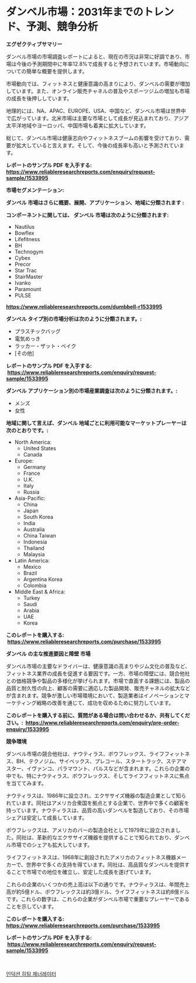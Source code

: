 <p><h1>ダンベル市場：2031年までのトレンド、予測、競争分析</h1></p><p><strong>エグゼクティブサマリー</strong></p>
<p><p>ダンベル市場の市場調査レポートによると、現在の市況は非常に好調であり、市場は今後の予測期間中に年率12.8%で成長すると予想されています。市場動向についての簡単な概要を提供します。</p><p>市場動向では、フィットネスと健康意識の高まりにより、ダンベルの需要が増加しています。また、オンライン販売チャネルの普及やスポーツジムの増加も市場の成長を後押ししています。</p><p>地理的には、NA、APAC、EUROPE、USA、中国など、ダンベル市場は世界中で広がっています。北米市場は主要な市場として成長が見込まれており、アジア太平洋地域やヨーロッパ、中国市場も着実に拡大しています。</p><p>総じて、ダンベル市場は健康志向やフィットネスブームの影響を受けており、需要が拡大していると言えます。そして、今後の成長率も高いと予測されています。</p></p>
<p><strong>レポートのサンプル PDF を入手する: <a href="https://www.reliableresearchreports.com/enquiry/request-sample/1533995">https://www.reliableresearchreports.com/enquiry/request-sample/1533995</a></strong></p>
<p><strong>市場セグメンテーション:</strong></p>
<p><strong> ダンベル 市場はさらに概要、展開、アプリケーション、地域に分類されます :</strong></p>
<p><strong>コンポーネントに関しては、 ダンベル 市場は次のように分類されます: &nbsp;</strong></p>
<p><ul><li>Nautilus</li><li>Bowflex</li><li>Lifefitness</li><li>BH</li><li>Technogym</li><li>Cybex</li><li>Precor</li><li>Star Trac</li><li>StairMaster</li><li>Ivanko</li><li>Paramount</li><li>PULSE</li></ul></p>
<p><strong><a href="https://www.reliableresearchreports.com/dumbbell-r1533995">https://www.reliableresearchreports.com/dumbbell-r1533995</a></strong></p>
<p><strong> ダンベル タイプ別の市場分析は次のように分類されます。:</strong></p>
<p><ul><li>プラスチックバッグ</li><li>電気めっき</li><li>ラッカー・ザット・ベイク</li><li>[その他]</li></ul></p>
<p><strong>レポートのサンプル PDF を入手する: &nbsp;<a href="https://www.reliableresearchreports.com/enquiry/request-sample/1533995">https://www.reliableresearchreports.com/enquiry/request-sample/1533995</a></strong></p>
<p><strong> ダンベル アプリケーション別の市場産業調査は次のように分類されます。:</strong></p>
<p><ul><li>メンズ</li><li>女性</li></ul></p>
<p><strong>地域に関して言えば、ダンベル 地域ごとに利用可能なマーケットプレーヤーは次のとおりです。:</strong></p>
<p><ul>
    <li>
        North America:
        <ul>
            <li>United States</li>
            <li>Canada</li>
        </ul>
    </li>
    <li>
        Europe:
        <ul>
            <li>Germany</li>
            <li>France</li>
            <li>U.K.</li>
            <li>Italy</li>
            <li>Russia</li>
        </ul>
    </li>
    <li>
        Asia-Pacific:
        <ul>
            <li>China</li>
            <li>Japan</li>
            <li>South Korea</li>
            <li>India</li>
            <li>Australia</li>
            <li>China Taiwan</li>
            <li>Indonesia</li>
            <li>Thailand</li>
            <li>Malaysia</li>
        </ul>
    </li>
    <li>
        Latin America:
        <ul>
            <li>Mexico</li>
            <li>Brazil</li>
            <li>Argentina Korea</li>
            <li>Colombia</li>
        </ul>
    </li>
    <li>
        Middle East & Africa:
        <ul>
            <li>Turkey</li>
            <li>Saudi</li>
            <li>Arabia</li>
            <li>UAE</li>
            <li>Korea</li>
        </ul>
    </li>
    </ul></p>
<p><strong>このレポートを購入する: &nbsp;<a href="https://www.reliableresearchreports.com/purchase/1533995">https://www.reliableresearchreports.com/purchase/1533995</a></strong></p>
<p><strong>ダンベル の主な推進要因と障壁 市場</strong></p>
<p><p>ダンベル市場の主要なドライバーは、健康意識の高まりやジム文化の普及など、フィットネス業界の成長を促進する要因です。一方、市場の障壁には、競合他社との価格競争や製品の多様化が挙げられます。市場で直面する課題には、製品の品質と耐久性の向上、顧客の需要に適応した製品開発、販売チャネルの拡大などが含まれます。競争が激しい市場環境において、製造業者はイノベーションとマーケティング戦略の改善を通じて、成功を収めるために努力しています。</p></p>
<p><strong>このレポートを購入する前に、質問がある場合は問い合わせるか、共有してください。:&nbsp; <a href="https://www.reliableresearchreports.com/enquiry/pre-order-enquiry/1533995">https://www.reliableresearchreports.com/enquiry/pre-order-enquiry/1533995</a></strong></p>
<p><strong>競争環境</strong></p>
<p><p>ダンベル市場の競合他社は、ナウティラス、ボウフレックス、ライフフィットネス、BH、テクノジム、サイベックス、プレコール、スタートラック、ステアマスター、イヴァンコ、パラマウント、パルスなどが含まれます。これらの企業の中でも、特にナウティラス、ボウフレックス、そしてライフフィットネスに焦点を当ててみます。</p><p>ナウティラスは、1986年に設立され、エクササイズ機器の製造企業として知られています。同社はアメリカ合衆国を拠点とする企業で、世界中で多くの顧客を持っています。ナウティラスは、品質の高いダンベルを製造しており、その市場シェアは安定して成長しています。</p><p>ボウフレックスは、アメリカのバーの製造会社として1979年に設立されました。同社は、革新的なエクササイズ機器を提供することで知られており、ダンベル市場でのシェアも拡大しています。</p><p>ライフフィットネスは、1968年に創設されたアメリカのフィットネス機器メーカーで、世界中で多くの支持を得ています。同社は、高品質なダンベルを提供することで市場での地位を確立し、安定した成長を遂げています。</p><p>これらの企業のいくつかの売上高は以下の通りです。ナウティラスは、年間売上高が約5億ドル、ボウフレックスは約3億ドル、ライフフィットネスは約8億ドルです。これらの数字は、これらの企業がダンベル市場で重要なプレーヤーであることを示しています。</p></p>
<p><strong>このレポートを購入する: &nbsp; <a href="https://www.reliableresearchreports.com/purchase/1533995">https://www.reliableresearchreports.com/purchase/1533995</a></strong></p>
<p><strong>レポートのサンプル PDF を入手する: &nbsp;<a href="https://www.reliableresearchreports.com/enquiry/request-sample/1533995">https://www.reliableresearchreports.com/enquiry/request-sample/1533995</a></strong><strong></strong></p>
<p>&nbsp;</p>
<p><p><a href="https://medium.com/@leonidasalazar756/%EC%9D%B8%EB%8D%95%EC%85%98-%EA%B0%80%EC%97%B4-%EB%B0%9C%EC%A0%84%EA%B8%B0-%EC%8B%9C%EC%9E%A5-%EC%A0%84%EB%A7%9D-%EC%82%B0%EC%97%85-%EA%B0%9C%EC%9A%94-%EB%B0%8F-%EC%98%88%EC%B8%A1-2024%EB%85%84%EB%B6%80%ED%84%B0-2031%EB%85%84%EA%B9%8C%EC%A7%80-5065b11974f7">인덕션 히팅 제너레이터</a></p></p>